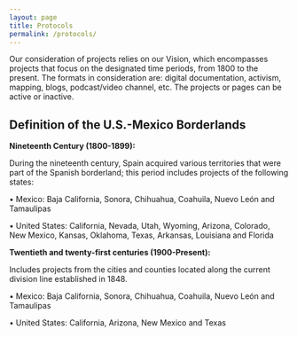 ```yaml
---
layout: page
title: Protocols
permalink: /protocols/
---
```


Our consideration of projects relies on our Vision, which encompasses projects that focus on the designated time periods, from 1800 to the present. The formats in consideration are: digital documentation, activism, mapping, blogs, podcast/video channel, etc. The projects or pages can be active or inactive.

## Definition of the U.S.-Mexico Borderlands

**Nineteenth Century (1800-1899):**

During the nineteenth century, Spain acquired various territories that were part of the Spanish borderland; this period includes projects of the following states:

• Mexico: Baja California, Sonora, Chihuahua, Coahuila, Nuevo León and Tamaulipas

• United States: California, Nevada, Utah, Wyoming, Arizona, Colorado, New Mexico, Kansas, Oklahoma, Texas, Arkansas, Louisiana and Florida


**Twentieth and twenty-first centuries (1900-Present):**

Includes projects from the cities and counties located along the current division line established in 1848.

• Mexico: Baja California, Sonora, Chihuahua, Coahuila, Nuevo León and Tamaulipas

• United States: California, Arizona, New Mexico and Texas</li>
